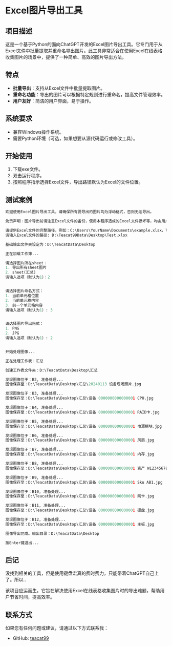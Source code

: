 # Excel图片导出工具

## 项目描述

这是一个基于Python的面向ChatGPT开发的Excel图片导出工具。它专门用于从Excel文件中批量提取并重命名导出图片。此工具非常适合在使用Excel在线表格收集图片的场景中，提供了一种简单、高效的图片导出方法。

## 特点

- **批量导出**：支持从Excel文件中批量提取图片。
- **重命名功能**：导出的图片可以根据特定规则进行重命名，提高文件管理效率。
- **用户友好**：简洁的用户界面，易于操作。

## 系统要求

- 兼容Windows操作系统。
- 需要Python环境（可选，如果想要从源代码运行或修改工具）。

## 开始使用

1. 下载exe文件。
2. 双击运行程序。
3. 按照程序指示选择Excel文件，导出路径默认为Excel的文件位置。

## 测试案例

```python
欢迎使用Excel图片导出工具，请确保所有要导出的图片均为浮动格式，否则无法导出。

免责声明：图片导出前请注意Excel文件的备份，使用本程序造成的Excel文件损坏等，均由用户自行承担，与作者无关。

请提供Excel文件的完整路径，例如：C:\Users\YourName\Documents\example.xlsx，可以使用 Ctrl+Z 加回车退出输入。
请输入Excel文件的路径: D:\Teacat99Data\Desktop\Test.xlsx

基础输出文件夹设定为：D:\TeacatData\Desktop

正在加载工作簿...

请选择图片所在sheet：
1. 导出所有sheet图片
2. sheet(汇总)
请输入选项（默认为1）：2


请选择图片命名方式：
1. 当前单元格位置
2. 当前单元格内容
3. 前一个单元格内容
请输入选项（默认为1）: 3


请选择图片导出格式：
1. PNG
2. JPG
请输入选项（默认为1）: 2


开始处理图像...

正在处理工作表：汇总

创建工作表文件夹：D:\TeacatData\Desktop\汇总

发现图像位于：B2, 准备处理...
图像保存至：D:\TeacatData\Desktop\汇总\20240113 设备现场照片.jpg

发现图像位于：B3, 准备处理...
图像保存至：D:\TeacatData\Desktop\汇总\设备 0000000000000001 CPU.jpg

发现图像位于：B4, 准备处理...
图像保存至：D:\TeacatData\Desktop\汇总\设备 0000000000000001 RAID卡.jpg

发现图像位于：B5, 准备处理...
图像保存至：D:\TeacatData\Desktop\汇总\设备 0000000000000001 电源模块.jpg

发现图像位于：B6, 准备处理...
图像保存至：D:\TeacatData\Desktop\汇总\设备 0000000000000001 风扇.jpg

发现图像位于：B7, 准备处理...
图像保存至：D:\TeacatData\Desktop\汇总\设备 0000000000000001 内存.jpg

发现图像位于：B8, 准备处理...
图像保存至：D:\TeacatData\Desktop\汇总\设备 0000000000000001 资产 W1234567890.jpg

发现图像位于：B9, 准备处理...
图像保存至：D:\TeacatData\Desktop\汇总\设备 0000000000000001 Sku AB1.jpg

发现图像位于：B10, 准备处理...
图像保存至：D:\TeacatData\Desktop\汇总\设备 0000000000000001 网卡.jpg

发现图像位于：B11, 准备处理...
图像保存至：D:\TeacatData\Desktop\汇总\设备 0000000000000001 硬盘.jpg

发现图像位于：B12, 准备处理...
图像保存至：D:\TeacatData\Desktop\汇总\设备 0000000000000001 主板.jpg

图像导出完成。输出目录：D:\TeacatData\Desktop

按Enter键退出...
```

## 后记

没找到相关的工具，但是使用键盘宏真的费时费力，只能带着ChatGPT自己上了。所以..

该项目应运而生。它旨在解决使用Excel在线表格收集图片时的导出难题，帮助用户节省时间，提高效率。


## 联系方式

如果您有任何问题或建议，请通过以下方式联系我：

- GitHub: [teacat99](https://github.com/teacat99)

